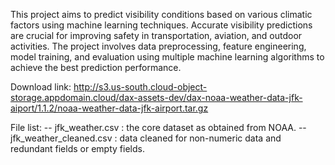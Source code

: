 This project aims to predict visibility conditions based on various climatic factors using machine learning techniques. Accurate visibility predictions are crucial for improving safety in transportation, aviation, and outdoor activities. The project involves data preprocessing, feature engineering, model training, and evaluation using multiple machine learning algorithms to achieve the best prediction performance.


Download link: http://s3.us-south.cloud-object-storage.appdomain.cloud/dax-assets-dev/dax-noaa-weather-data-jfk-aiport/1.1.2/noaa-weather-data-jfk-airport.tar.gz

File list: -- jfk_weather.csv : the core dataset as obtained from NOAA. -- jfk_weather_cleaned.csv : data cleaned for non-numeric data and redundant fields or empty fields.
